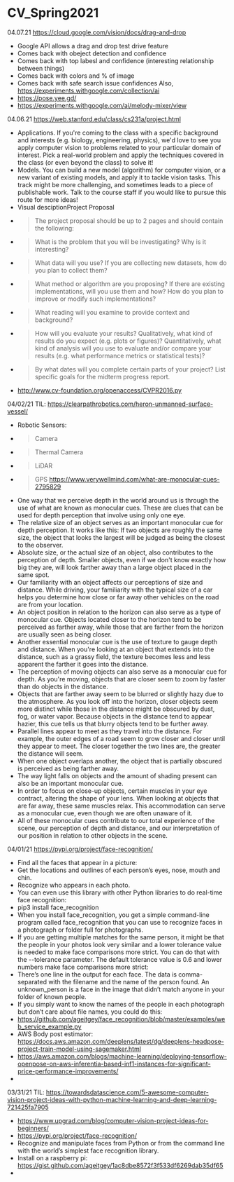 # CV_Spring2021

04.07.21
https://cloud.google.com/vision/docs/drag-and-drop
* Google API allows a drag and drop test drive feature
* Comes back with obeject detection and confidence
* Comes back with top labesl and confidence (interesting relationship between things)
* Comes back with colors and % of image
* Comes back with safe search issue confidences
Also, https://experiments.withgoogle.com/collection/ai
* https://pose.yee.gd/
* https://experiments.withgoogle.com/ai/melody-mixer/view

04.06.21
https://web.stanford.edu/class/cs231a/project.html
* Applications. If you're coming to the class with a specific background and interests (e.g. biology, engineering, physics), we'd love to see you apply computer vision to problems related to your particular domain of interest. Pick a real-world problem and apply the techniques covered in the class (or even beyond the class) to solve it!
* Models. You can build a new model (algorithm) for computer vision, or a new variant of existing models, and apply it to tackle vision tasks. This track might be more challenging, and sometimes leads to a piece of publishable work. Talk to the course staff if you would like to pursue this route for more ideas!
* Visual desciptionProject Proposal
* > The project proposal should be up to 2 pages and should contain the following:
* > What is the problem that you will be investigating? Why is it interesting?
* > What data will you use? If you are collecting new datasets, how do you plan to collect them?
* > What method or algorithm are you proposing? If there are existing implementations, will you use them and how? How do you plan to improve or modify such implementations?
* > What reading will you examine to provide context and background?
* > How will you evaluate your results? Qualitatively, what kind of results do you expect (e.g. plots or figures)? Quantitatively, what kind of analysis will you use to evaluate and/or compare your results (e.g. what performance metrics or statistical tests)?
* > By what dates will you complete certain parts of your project? List specific goals for the midterm progress report.
* http://www.cv-foundation.org/openaccess/CVPR2016.py


04/02/21
TIL: https://clearpathrobotics.com/heron-unmanned-surface-vessel/
* Robotic Sensors:
* > Camera
* > Thermal Camera
* > LiDAR
* > GPS
https://www.verywellmind.com/what-are-monocular-cues-2795829
* One way that we perceive depth in the world around us is through the use of what are known as monocular cues. These are clues that can be used for depth perception that involve using only one eye. 
* The relative size of an object serves as an important monocular cue for depth perception. It works like this: If two objects are roughly the same size, the object that looks the largest will be judged as being the closest to the observer.
* Absolute size, or the actual size of an object, also contributes to the perception of depth. Smaller objects, even if we don't know exactly how big they are, will look farther away than a large object placed in the same spot.
* Our familiarity with an object affects our perceptions of size and distance. While driving, your familiarity with the typical size of a car helps you determine how close or far away other vehicles on the road are from your location.
* An object position in relation to the horizon can also serve as a type of monocular cue. Objects located closer to the horizon tend to be perceived as farther away, while those that are farther from the horizon are usually seen as being closer.
* Another essential monocular cue is the use of texture to gauge depth and distance. When you're looking at an object that extends into the distance, such as a grassy field, the texture becomes less and less apparent the farther it goes into the distance.
* The perception of moving objects can also serve as a monocular cue for depth. As you're moving, objects that are closer seem to zoom by faster than do objects in the distance. 
* Objects that are farther away seem to be blurred or slightly hazy due to the atmosphere. As you look off into the horizon, closer objects seem more distinct while those in the distance might be obscured by dust, fog, or water vapor. Because objects in the distance tend to appear hazier, this cue tells us that blurry objects tend to be further away.
* Parallel lines appear to meet as they travel into the distance. For example, the outer edges of a road seem to grow closer and closer until they appear to meet. The closer together the two lines are, the greater the distance will seem.
* When one object overlaps another, the object that is partially obscured is perceived as being farther away. 
* The way light falls on objects and the amount of shading present can also be an important monocular cue. 
* In order to focus on close-up objects, certain muscles in your eye contract, altering the shape of your lens. When looking at objects that are far away, these same muscles relax. This accommodation can serve as a monocular cue, even though we are often unaware of it.
* All of these monocular cues contribute to our total experience of the scene, our perception of depth and distance, and our interpretation of our position in relation to other objects in the scene.

04/01/21
https://pypi.org/project/face-recognition/
* Find all the faces that appear in a picture:
* Get the locations and outlines of each person’s eyes, nose, mouth and chin.
* Recognize who appears in each photo.
* You can even use this library with other Python libraries to do real-time face recognition:
* pip3 install face_recognition
* When you install face_recognition, you get a simple command-line program
called face_recognition that you can use to recognize faces in a
photograph or folder full for photographs.
* If you are getting multiple matches for the same person, it might be that
the people in your photos look very similar and a lower tolerance value
is needed to make face comparisons more strict.
You can do that with the --tolerance parameter. The default tolerance
value is 0.6 and lower numbers make face comparisons more strict:
* There’s one line in the output for each face. The data is comma-separated
with the filename and the name of the person found.
An unknown_person is a face in the image that didn’t match anyone in
your folder of known people.
* If you simply want to know the names of the people in each photograph but don’t
care about file names, you could do this:
* https://github.com/ageitgey/face_recognition/blob/master/examples/web_service_example.py
* AWS Body post estimator: https://docs.aws.amazon.com/deeplens/latest/dg/deeplens-headpose-project-train-model-using-sagemaker.html
* https://aws.amazon.com/blogs/machine-learning/deploying-tensorflow-openpose-on-aws-inferentia-based-inf1-instances-for-significant-price-performance-improvements/
* 



03/31/21
TIL: https://towardsdatascience.com/5-awesome-computer-vision-project-ideas-with-python-machine-learning-and-deep-learning-721425fa7905
* https://www.upgrad.com/blog/computer-vision-project-ideas-for-beginners/
* https://pypi.org/project/face-recognition/
* Recognize and manipulate faces from Python or from the command line with
the world’s simplest face recognition library.
* Install on a raspberry pi: https://gist.github.com/ageitgey/1ac8dbe8572f3f533df6269dab35df65
* 
